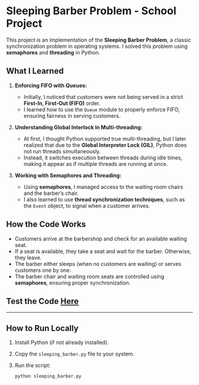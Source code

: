 # Sleeping Barber Problem - School Project  

This project is an implementation of the **Sleeping Barber Problem**, a classic synchronization problem in operating systems. I solved this problem using **semaphores** and **threading** in Python.  

## What I Learned  

1. **Enforcing FIFO with Queues:**  
   - Initially, I noticed that customers were not being served in a strict **First-In, First-Out (FIFO)** order.  
   - I learned how to use the `Queue` module to properly enforce FIFO, ensuring fairness in serving customers.  

2. **Understanding Global Interlock in Multi-threading:**  
   - At first, I thought Python supported true multi-threading, but I later realized that due to the **Global Interpreter Lock (GIL)**, Python does not run threads simultaneously.  
   - Instead, it switches execution between threads during idle times, making it appear as if multiple threads are running at once.  

3. **Working with Semaphores and Threading:**  
   - Using **semaphores**, I managed access to the waiting room chairs and the barber’s chair.  
   - I also learned to use **thread synchronization techniques**, such as the `Event` object, to signal when a customer arrives.  

## How the Code Works  

- Customers arrive at the barbershop and check for an available waiting seat.  
- If a seat is available, they take a seat and wait for the barber. Otherwise, they leave.  
- The barber either sleeps (when no customers are waiting) or serves customers one by one.  
- The barber chair and waiting room seats are controlled using **semaphores**, ensuring proper synchronization.  

## Test the Code [Here](https://colab.research.google.com/drive/19jn10l2xzTtZGDBZepiy7HlMYs3WTNsN?usp=sharing) 
---

## How to Run Locally  

1. Install Python (if not already installed).  
2. Copy the `sleeping_barber.py` file to your system.  
3. Run the script:  

   ```bash
   python sleeping_barber.py
